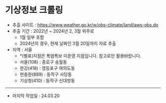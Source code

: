 # 기상정보 크롤링
* 추출 사이트 : https://www.weather.go.kr/w/obs-climate/land/aws-obs.do
* 추출 기간 : 2022년 ~ 2024년 2, 3월 위주로
  * 1월 일부 포함
  * 2024년의 경우, 현재 날짜인 3월 20일까지 자료 추출
* 지역 : 서울<br>
  * *(별표)지점은 폭염특보 미운영 지점입니다. 참고로만 활용바랍니다.
  * 서울(108) : 종로구 송월동
  * 한강(418) : 영등포구 여의도동
  * 현충원(889) : 동작구 사당동
  * 기상청(410) : 동작구 신대방동
-----
* 마지막 작업일 : 24.03.20
